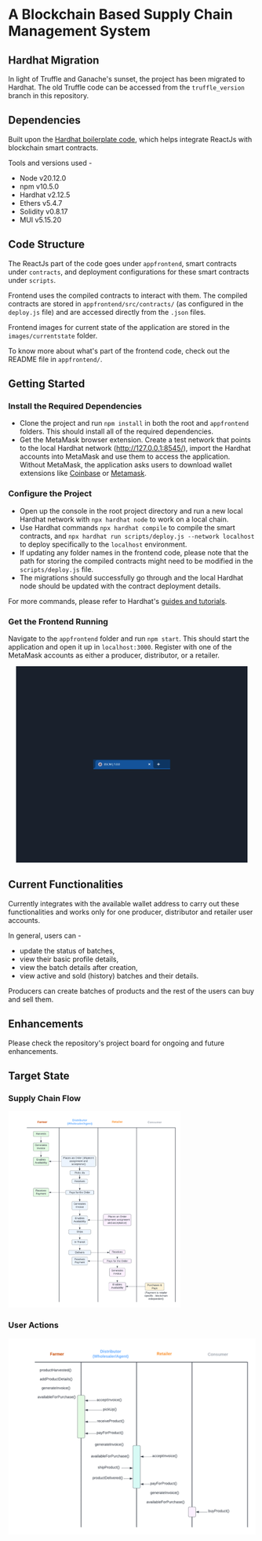 # A Blockchain Based Supply Chain Management System

## Hardhat Migration
In light of Truffle and Ganache's sunset, the project has been migrated to Hardhat. The old Truffle code  can be accessed from the `truffle_version` branch in this repository.

## Dependencies
Built upon the [Hardhat boilerplate code](https://github.com/NomicFoundation/hardhat-boilerplate), which helps integrate ReactJs with blockchain smart contracts.

Tools and versions used -

- Node v20.12.0
- npm v10.5.0
- Hardhat v2.12.5
- Ethers v5.4.7
- Solidity v0.8.17
- MUI v5.15.20

## Code Structure
The ReactJs part of the code goes under `appfrontend`, smart contracts under `contracts`, and deployment configurations for these smart contracts under `scripts`.

Frontend uses the compiled contracts to interact with them. The compiled contracts are stored in `appfrontend/src/contracts/` (as configured in the `deploy.js` file) and are accessed directly from the `.json` files.

Frontend images for current state of the application are stored in the `images/currentstate` folder.

To know more about what's part of the frontend code, check out the README file in `appfrontend/`. 

## Getting Started

### Install the Required Dependencies

- Clone the project and run `npm install` in both the root and `appfrontend` folders. This should install all of the required dependencies.
- Get the MetaMask browser extension. Create a test network that points to the local Hardhat network (http://127.0.0.1:8545/), import the Hardhat accounts into MetaMask and use them to access the application. Without MetaMask, the application asks users to download wallet extensions like [Coinbase](https://www.coinbase.com/wallet) or [Metamask](https://metamask.io).

### Configure the Project

- Open up the console in the root project directory and run a new local Hardhat network with `npx hardhat node` to work on a local chain.
- Use Hardhat commands `npx hardhat compile` to compile the smart contracts, and `npx hardhat run scripts/deploy.js --network localhost` to deploy specifically to the `localhost` environment.
- If updating any folder names in the frontend code, please note that the path for storing the compiled contracts might need to be modified in the `scripts/deploy.js` file.
- The migrations should successfully go through and the local Hardhat node should be updated with the contract deployment details.
 
For more commands, please refer to Hardhat's [guides and tutorials](https://hardhat.org/tutorial).

### Get the Frontend Running
Navigate to the `appfrontend` folder and run `npm start`. This should start the application and open it up in `localhost:3000`. Register with one of the MetaMask accounts as either a producer, distributor, or a retailer. 

<p align="center">
 <img src="images/currentstate/interface.gif" alt="Web Application GIF" height=400/>
</p>

## Current Functionalities
Currently integrates with the available wallet address to carry out these functionalities and works only for one producer, distributor and retailer user accounts.

In general, users can -
- update the status of batches,
- view their basic profile details,
- view the batch details after creation,
- view active and sold (history) batches and their details.

Producers can create batches of products and the rest of the users can buy and sell them.

## Enhancements
Please check the repository's project board for ongoing and future enhancements.

## Target State

### Supply Chain Flow 
<p>
 <img src="images/Supply Chain Flow.png" alt="Supply Chain Flow - BSCM" height=400/>
</p>

### User Actions
<p>
 <img src="images/User Actions.png" alt="User Actions - BSCM" height=400/>
</p>
